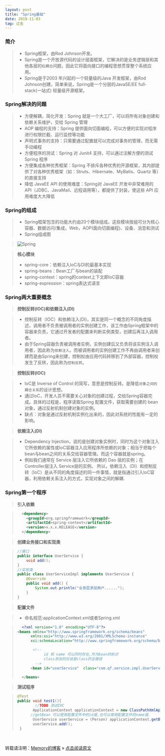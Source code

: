 ```yaml
---
layout: post
title: "Spring基础"
date: 2019-11-03
tag: 过去
---
```

### 简介

> * Spring框架，由Rod Johnson开发。
> * Spring是一个开放源代码的设计层面框架，它解决的是业务逻辑层和其他各层的`松耦合`问题，因此它将面向接口的编程思想贯穿整个系统应用。
> * Spring是于2003 年兴起的一个轻量级的Java 开发框架，由Rod Johnson创建。简单来说，Spring是一个分层的JavaSE/EE full-stack(一站式) 轻量级开源框架。

### Spring解决的问题

> * 方便解耦，简化开发：Spring 就是一个大工厂，可以将所有对象创建和依赖关系维护，交给 Spring 管理
> * AOP 编程的支持：Spring 提供面向切面编程，可以方便的实现对程序进行权限拦截、运行监控等功能
> * 声明式事务的支持：只需要通过配置就可以完成对事务的管理，而无需手动编程
> * 方便程序的测试：Spring 对 Junit4 支持，可以通过注解方便的测试 Spring 程序
> * 方便集成各种优秀框架：Spring 不排斥各种优秀的开源框架，其内部提供了对各种优秀框架（如：Struts、Hibernate、MyBatis、Quartz 等）的直接支持
> * 降低 JavaEE API 的使用难度：Spring对 JavaEE 开发中非常难用的API（JDBC、JavaMail、远程调用等），都提供了封装，使这些 API 应用难度大大降低

### Spring的组成

> * Spring框架包含的功能大约由20个模块组成。这些模块按组可分为核心容器、数据访问/集成，Web，AOP(面向切面编程)、设备、消息和测试
> * Spring组成图

> ![Spring](/images/Spring/002.png)

> **核心模块**
>   - spring-core：依赖注入IoC与DI的最基本实现
>   - spring-beans：Bean工厂与bean的装配
>   - spring-context：spring的context上下文即IoC容器
>   - spring-expression：spring表达式语言

### Spring两大重要概念

> **控制反转(IOC)和依赖注入(DI)**

> *	控制反转（IOC）和依赖注入(DI)，其实是同一个概念的不同角度描述，调用者不负责被调用者的实例创建工作，该工作由Spring框架中的容器来负责，它通过开发者的配置来判断实例类型，创建后再注入调用者。
> * 由于Spring容器负责被调用者实例，实例创建后又负责将该实例注入调用者，因此称为`依赖注入`。而被调用者的实例创建工作不再由调用者来创建而是由Spring来创建，控制权由应用代码转移到了外部容器，控制权发生了反转，因此称为`控制反转`。

> **控制反转(IOC)**

> * IoC是 Inverse of Control 的简写，意思是控制反转。是降低`对象之间的耦合关系`的设计思想。
> * 通过IoC，开发人员不需要关心对象的创建过程，交给Spring容器完成。具体的过程是，程序读取Spring 配置文件，获取需要创建的 bean 对象，通过反射机制创建对象的实例。
> * 缺点：对象是通过反射机制实例化出来的，因此对系统的性能有一定的影响。

> **依赖注入(DI)**

> * Dependency Injection，说的是创建对象实例时，同时为这个对象注入它所依赖的属性或IoC容器注入应用程序所依赖的对象；相当于把每个bean与bean之间的关系交给容器管理。而这个容器就是spring。
> * 例如我们通常在 Service 层注入它所依赖的 Dao 层的实例；在 Controller层注入 Service层的实例。
所以，依赖注入（DI）和控制反转（IoC）是从不同的角度描述的同一件事情，就是指通过引入IoC容器，利用依赖关系注入的方式，实现对象之间的解耦.

### Spring第一个程序

> **引入依赖**

>```xml
>   <dependency>
>     <groupId>org.springframework</groupId>
>     <artifactId>spring-context</artifactId>
>     <version>x.x.x.RELEASE</version>
>   </dependency>
>```

> **创建业务接口和实现类**

>```java
> //接口
> public interface UserService {
>     void add();
> }
> //实现类
> public class UserServiceImpl implements UserService {
>     @Override
>     public void add() {
>         System.out.println("业务层添加用户......");
>     }
> }
>```

> **配置文件**

> * 命名规范:applicationContext.xml或者Spring.xml

>```xml
>   <?xml version="1.0" encoding="UTF-8"?>
> <beans xmlns="http://www.springframework.org/schema/beans"
>       xmlns:xsi="http://www.w3.org/2001/XMLSchema-instance"
>       xsi:schemaLocation="http://www.springframework.org/schema/beans http://www.springframework.org/schema/beans/spring-beans.xsd">
>
>        <!-- 
>             id 和 name 可以同时存在,作为bean的标识
>             class添加的应该是class的全路径
>         -->
>       <bean id="userService"  class="com.qf.service.impl.UserServiceImpl"/>
>
>   </beans>
>```

> **测试程序**

>```java
> @Test
> public void test1(){
>         //TODO 测试IOC
>        ApplicationContext applicationContext = new ClassPathXmlApplicationContext("applicationContext.xml");
>		//getBean 可以使用配置文件中的id值,也可以使用配置文件的name值.
>        UserService userService = (Person) applicationContext.getBean("userService");
>        userService.add();
>  }
>```

<br>
    
转载请注明：[Memory的博客](https://www.shendonghai.com) » [点击阅读原文](http://www.shendonghai.com/2019/11/Spring%E5%9F%BA%E7%A1%80/) 